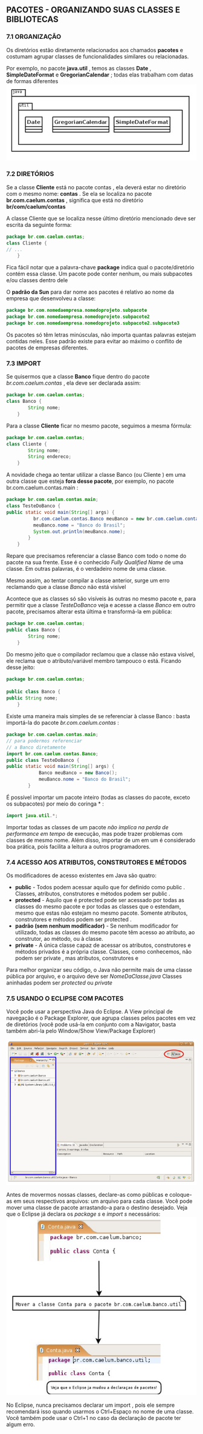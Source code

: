 ## PACOTES - ORGANIZANDO SUAS CLASSES E BIBLIOTECAS

### 7.1 ORGANIZAÇÃO
Os diretórios estão diretamente relacionados aos chamados **pacotes** e costumam agrupar classes de
funcionalidades similares ou relacionadas.

Por  exemplo,  no  pacote    **java.util**  ,  temos  as  classes    **Date**  ,    **SimpleDateFormat**    e
 **GregorianCalendar** ; todas elas trabalham com datas de formas diferentes
![](./images/17.png)

### 7.2 DIRETÓRIOS
Se a classe  **Cliente**  está no pacote  contas , ela deverá estar no diretório com o mesmo nome: **contas** .  Se  ela  se  localiza  no  pacote   **br.com.caelum.contas** ,  significa  que  está  no  diretório  **br/com/caelum/contas** 

A classe  Cliente  que se localiza nesse último diretório mencionado deve ser escrita da seguinte
forma:
```java
package br.com.caelum.contas;
class Cliente {
// ...
    }
```
Fica fácil notar que a palavra-chave  **package**  indica qual o pacote/diretório contém essa classe.
Um pacote pode conter nenhum, ou mais subpacotes e/ou classes dentro dele

O **padrão da Sun** para dar nome aos pacotes é relativo ao nome da empresa que desenvolveu a
classe:
```java
package br.com.nomedaempresa.nomedoprojeto.subpacote
package br.com.nomedaempresa.nomedoprojeto.subpacote2
package br.com.nomedaempresa.nomedoprojeto.subpacote2.subpacote3
```

Os pacotes só têm letras minúsculas, não importa quantas palavras estejam contidas neles. Esse
padrão existe para evitar ao máximo o conflito de pacotes de empresas diferentes.

### 7.3 IMPORT

Se quisermos que a classe  **Banco**  fique dentro do
pacote  *br.com.caelum.contas* , ela deve ser declarada assim:
```java
package br.com.caelum.contas;
class Banco {
        String nome;
    }
```
Para a classe  **Cliente**  ficar no mesmo pacote, seguimos a mesma fórmula:
```java
package br.com.caelum.contas;
class Cliente {
        String nome;
        String endereco;
    }
```
A novidade chega ao tentar utilizar a classe  Banco  (ou  Cliente ) em uma outra classe que esteja **fora desse pacote**, por exemplo, no pacote  br.com.caelum.contas.main :
```java
package br.com.caelum.contas.main;
class TesteDoBanco {
public static void main(String[] args) {
          br.com.caelum.contas.Banco meuBanco = new br.com.caelum.contas.Banco();
          meuBanco.nome = "Banco do Brasil";
          System.out.println(meuBanco.nome);
        }
    }

```
Repare que precisamos referenciar a classe  Banco  com todo o nome do pacote na sua frente. Esse é
o  conhecido *Fully Qualified Name*  de  uma  classe.  Em  outras  palavras,  é  o  verdadeiro  nome  de  uma
classe.

Mesmo assim, ao tentar compilar a classe anterior, surge um erro reclamando que a classe  *Banco* 
não está visível

Acontece  que  as  classes só são  visíveis  às  outras  no mesmo pacote  e,  para  permitir  que  a  classe
 *TesteDoBanco*   veja  e  acesse  a  classe   *Banco*   em  outro  pacote,  precisamos  alterar  esta  última  e
transformá-la em pública:

```java
package br.com.caelum.contas;
public class Banco {
        String nome;
    }
```

Do  mesmo  jeito  que  o
compilador  reclamou  que  a  classe  não  estava  visível,  ele  reclama  que  o  atributo/variável  membro
tampouco  o  está. Ficando desse jeito:
```java
package br.com.caelum.contas;

public class Banco {
public String nome;
    }
```
Existe  uma maneira mais simples  de se referenciar  à  classe  Banco :  basta importá-la  do  pacote
 *br.com.caelum.contas* :
```java
package br.com.caelum.contas.main;
// para podermos referenciar 
// a Banco diretamente
import br.com.caelum.contas.Banco; 
public class TesteDoBanco {
public static void main(String[] args) {
            Banco meuBanco = new Banco();
            meuBanco.nome = "Banco do Brasil";
        }
```

É possível importar um pacote inteiro (todas as classes do pacote, exceto os subpacotes)  por
meio do coringa  * :
```java
import java.util.*;
```
Importar  todas  as  classes  de  um  pacote  *não  implica  na  perda  de  performance  em  tempo*  de
execução, mas pode trazer problemas com classes de mesmo nome. Além disso, importar de um em
um  é  considerado  boa  prática,  pois  facilita  a  leitura  a  outros  programadores.


### 7.4 ACESSO AOS ATRIBUTOS, CONSTRUTORES E MÉTODOS

Os  modificadores  de  acesso  existentes  em  Java  são  quatro:
* **public**   -  Todos  podem  acessar  aquilo  que  for  definido  como   public .  Classes,  atributos,
construtores e métodos podem ser  public .
* **protected**  - Aquilo que é  protected  pode ser acessado por todas as classes do mesmo pacote e
por  todas  as  classes  que  o  estendam, mesmo  que  estas  não  estejam  no mesmo  pacote.  Somente
atributos, construtores e métodos podem ser  protected .
* **padrão (sem nenhum modificador)** - Se nenhum modificador for utilizado, todas  as  classes do
mesmo pacote têm acesso ao atributo, ao construtor, ao método, ou à classe.
* **private**   -  A  única  classe  capaz  de  acessar  os  atributos,  construtores  e  métodos  privados  é  a
própria classe. Classes, como conhecemos, não podem ser  private , mas atributos, construtores e

Para melhor organizar seu código, o Java não permite mais de uma classe pública por arquivo, e o arquivo deve ser *NomeDaClasse.java*
Classes aninhadas podem ser  *protected*  ou  *private*

### 7.5 USANDO O ECLIPSE COM PACOTES
Você pode usar a perspectiva Java do Eclipse. A View principal de navegação é o Package Explorer,
que agrupa classes pelos pacotes em vez de diretórios (você pode usá-la em conjunto com a Navigator,
basta também abri-la pelo Window/Show View/Package Explorer)

![](./images/18.png)

Antes  de  movermos  nossas  classes,  declare-as  como  públicas  e  coloque-as  em  seus  respectivos
arquivos: um arquivo para cada classe.
Você pode mover uma classe de pacote arrastando-a para o destino desejado. Veja que o Eclipse já
declara os  *package s* e  *import s* necessários:
![](./images/19.png)

No  Eclipse,  nunca  precisamos  declarar  um   import ,  pois  ele  sempre  recomendará  isso  quando
usarmos o  Ctrl+Espaço  no nome de uma classe.
Você também pode usar o  Ctrl+1  no caso da declaração de pacote ter algum erro.

